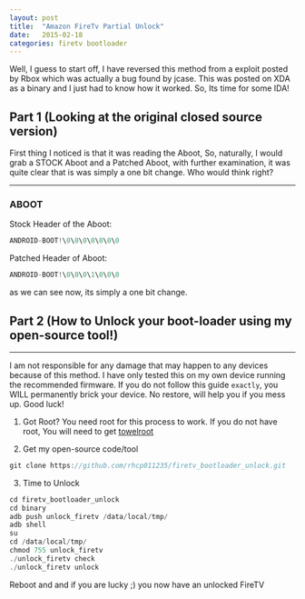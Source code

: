 ```yaml
---
layout: post
title:  "Amazon FireTv Partial Unlock"
date:   2015-02-18
categories: firetv bootloader
---
```


Well, I guess to start off, I have reversed this method from a exploit posted by Rbox which was actually a bug found by jcase. This was posted on XDA as a binary and I just had to know how it worked. So, Its time for some IDA!

Part 1 (Looking at the original closed source version)
------------------

First thing I noticed is that it was reading the Aboot, So, naturally, I would grab a STOCK Aboot and a Patched Aboot, with further examination, it was quite clear that is was simply a one bit change. Who would think right?

---
### ABOOT

Stock Header of the Aboot:

```c
ANDROID-BOOT!\0\0\0\0\0\0\0
```

Patched Header of Aboot:

```c
ANDROID-BOOT!\0\0\0\1\0\0\0
```

as we can see now, its simply a one bit change.


Part 2 (How to Unlock your boot-loader using my open-source tool!)
------------------

---
I am not responsible for any damage that may happen to any devices because of this method. I have only tested this on my own device running the recommended firmware.  If you do not follow this guide ```exactly```, you 
WILL permanently brick your device. No restore, will help you if you mess up. Good luck!

1. Got Root?
You need root for this process to work. If you do not have root, You will need to get <a href="https://towelroot.com/tr.apk">towelroot</a> 

2. Get my open-source code/tool

```c
git clone https://github.com/rhcp011235/firetv_bootloader_unlock.git
```

3. Time to Unlock


```c
cd firetv_bootloader_unlock
cd binary
adb push unlock_firetv /data/local/tmp/
adb shell
su
cd /data/local/tmp/
chmod 755 unlock_firetv
./unlock_firetv check
./unlock_firetv unlock
```

Reboot and and if you are lucky ;) you now have an unlocked FireTV
